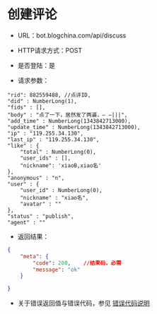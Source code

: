 # 创建评论

- URL：bot.blogchina.com/api/discuss

- HTTP请求方式：POST

- 是否登陆：是

- 请求参数：

```
"rid": 882559488, //点评ID,
"did" : NumberLong(1),
"fids" : [],
"body" : "点了一下，居然发了两遍，— —|||",
"add_time" : NumberLong(1343842713000),
"update_time" : NumberLong(1343842713000),
"ip" : "119.255.34.130",
"last_ip" : "119.255.34.130",
"like" : {
    "total" : NumberLong(0),
    "user_ids" : [],
    "nickname": 'xiaoB,xiao名'
},
"anonymous" : "n",
"user" : {
    "user_id" : NumberLong(0),
    "nickname" : "xiao名",
    "avatar" : ""
},
"status" : "publish",
"agent" : ""
```

 

- 返回结果：

```json
{
    "meta": {
        "code": 200,    //结果码，必需
        "message": "ok"
    }

}

```

- 关于错误返回值与错误代码，参见 [错误代码说明](../README.md)